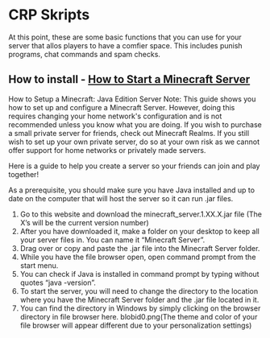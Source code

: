 # CRP Skripts

At this point, these are some basic functions that you can use for your server that allos players to have a comfier space.
This includes punish programs, chat commands and spam checks. 

## How to install - [How to Start a Minecraft Server](https://help.minecraft.net/hc/en-us/articles/360058525452-How-to-Setup-a-Minecraft-Java-Edition-Server)

How to Setup a Minecraft: Java Edition Server
Note: This guide shows you how to set up and configure a Minecraft Server. However, doing this requires changing your home network's configuration and is not recommended unless you know what you are doing. If you wish to purchase a small private server for friends, check out Minecraft Realms. If you still wish to set up your own private server, do so at your own risk as we cannot offer support for home networks or privately made servers. 

Here is a guide to help you create a server so your friends can join and play together!  

As a prerequisite, you should make sure you have Java installed and up to date on the computer that will host the server so it can run .jar files. 


1. Go to this website and download the minecraft_server.1.XX.X.jar file (The X’s will be the current version number) 
2. After you have downloaded it, make a folder on your desktop to keep all your server files in. You can name it “Minecraft Server”. 
3. Drag over or copy and paste the .jar file into the Minecraft Server folder. 
4. While you have the file browser open, open command prompt from the start menu.  
5. You can check if Java is installed in command prompt by typing without quotes “java -version”. 
6. To start the server, you will need to change the directory to the location where you have the Minecraft Server folder and the .jar file located in it. 
7. You can find the directory in Windows by simply clicking on the browser directory in file browser here. blobid0.png(The theme and color of your file browser will appear different due to your personalization settings) 
